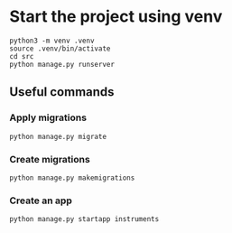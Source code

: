 # Start the project using venv

```
python3 -m venv .venv
source .venv/bin/activate
cd src
python manage.py runserver
```

## Useful commands

### Apply migrations
```
python manage.py migrate
```

### Create migrations
```
python manage.py makemigrations
```

### Create an app
```
python manage.py startapp instruments
```